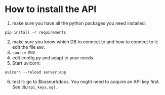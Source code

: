 # How to install the API

1. make sure you have all the python packages you need installed:

```
pip install -r requirements
```

2. make sure you know which DB to connect to and how to connect to it: edit the file ``ENV``.
3. ``source ENV``
4. edit config.py and adapt to your needs
5. Start uvicorn:

```
uvicorn --reload server:app
```

6. test it: go to $baseurl/docs. You might need to acquire an API key first. See ``db/api_keys.sql``. 


